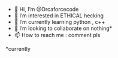 - 👋 Hi, I’m @Orcaforcecode
- 👀 I’m interested in ETHICAL hecking
- 🌱 I’m currently learning python , c++
- 💞️ I’m looking to collaborate on nothing*
- 📫 How to reach me : comment pls


*currently
<!---
Orcaforcecode/Orcaforcecode is a ✨ special ✨ repository because its `README.md` (this file) appears on your GitHub profile.
You can click the Preview link to take a look at your changes.
--->
